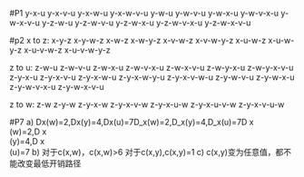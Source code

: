 #P1
y-x-u
y-x-v-u
y-x-w-u
y-x-w-v-u
y-w-u
y-w-v-u
y-w-x-u
y-w-v-x-u
y-w-x-v-u
y-z-w-u
y-z-w-v-u
y-z-w-x-u
y-z-w-v-x-u
y-z-w-x-v-u

#p2
x to z:
x-y-z
x-y-w-z
x-w-z
x-w-y-z
x-v-w-z
x-v-w-y-z
x-u-w-z
x-u-w-y-z
x-u-v-w-z
x-u-v-w-y-z

z to u:
z-w-u
z-w-v-u
z-w-x-u
z-w-v-x-u
z-w-x-v-u
z-w-y-x-u
z-w-y-x-v-u
z-y-x-u
z-y-x-v-u
z-y-x-w-u
z-y-x-w-y-u
z-y-x-v-w-u
z-y-w-v-u
z-y-w-x-u
z-y-w-v-x-u
z-y-w-x-v-u

z to w:
z-w
z-y-w
z-y-x-w
z-y-x-v-w
z-y-x-u-w
z-y-x-u-v-w
z-y-x-v-u-w


#P7
a) Dx(w)=2,Dx(y)=4,Dx(u)=7D_x(w)=2,D_x(y)=4,D_x(u)=7D 
x
​	
 (w)=2,D 
x
​	
 (y)=4,D 
x
​	
 (u)=7
b) 对于c(x,w)，c(x,w)>6
对于c(x,y),c(x,y)=1
c) c(x,y)变为任意值，都不能改变最低开销路径
